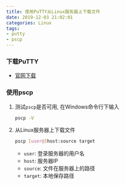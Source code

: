 ```yaml
---
title: 使用PuTTY从Linux服务器上下载文件
date: 2019-12-03 21:02:01
categories: Linux
tags:
- putty
- pscp
---
```

### 下载PuTTY

* [官网下载](https://www.putty.org/)

### 使用pscp

1. 测试`pscp`是否可用, 在Windows命令行下输入

    ```sh
    pscp -V
    ```

2. 从Linux服务器上下载文件

    ```sh
    pscp [user@]host:source target
    ```

    * `user`: 登录服务器的用户名
    * `host`: 服务器IP
    * `source`: 文件在服务器上的路径
    * `target`: 本地保存路径

